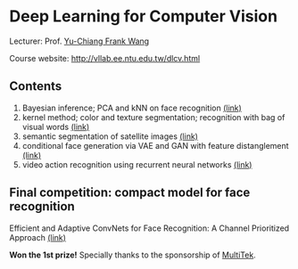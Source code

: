 # Deep Learning for Computer Vision
Lecturer: Prof. [Yu-Chiang Frank Wang](http://vllab.ee.ntu.edu.tw/members.html)

Course website: http://vllab.ee.ntu.edu.tw/dlcv.html

## Contents

1. Bayesian inference; PCA and kNN on face recognition [(link)](https://github.com/twcmchang/DLCV2018SPRING/blob/master/hw1/md/hw1_d05921027.md)
2. kernel method; color and texture segmentation; recognition with bag of visual words [(link)](https://github.com/twcmchang/DLCV2018SPRING/blob/master/hw2/md/hw2_d05921027.md)
3. semantic segmentation of satellite images [(link)](https://github.com/twcmchang/DLCV2018SPRING/blob/master/hw3/)
4. conditional face generation via VAE and GAN with feature distanglement [(link)](https://github.com/twcmchang/DLCV2018SPRING/blob/master/hw4/)
5. video action recognition using recurrent neural networks [(link)](https://github.com/twcmchang/DLCV2018SPRING/blob/master/hw5/)

## Final competition: compact model for face recognition
Efficient and Adaptive ConvNets for Face Recognition: A Channel Prioritized Approach [(link)](https://github.com/twcmchang/DLCV2018SPRING/blob/master/final/)

**Won the 1st prize!** Specially thanks to the sponsorship of [MultiTek](http://www.multitek-inc.com/multitek-tw).
